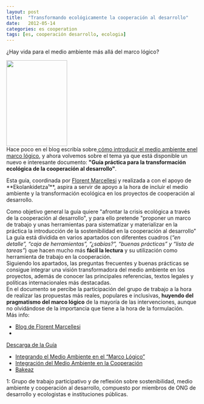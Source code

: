 ```yaml
---
layout: post
title:  "Transformando ecológicamente la cooperación al desarrollo"
date:   2012-05-14
categories: es cooperation
tags: [es, cooperación desarrollo, ecologia]
---
```

¿Hay vida para el medio ambiente más allá del marco lógico?

<a href="https://github.com/IzaroBlog/IzaroBlog.github.io/raw/main/_materials/Guiapracticatransformacionecologica.pdf"><img class="alignleft" src="http://florentmarcellesi.files.wordpress.com/2012/05/guia_practica_coop_eco_cast_portada-medium.jpg?w=604" alt="" width="160" height="226"></a>  
Hace poco en el blog escribía sobre<a title="Integrando el Medio Ambiente en el “Marco&nbsp;Lógico”" href="https://izaroblog.github.io/es/cooperation/2012/03/05/MAmarcologico.html" target="_blank"> cómo introducir el medio ambiente enel marco lógico</a>, y ahora volvemos sobre el tema ya que está disponible un nuevo e interesante documento: **"Guía práctica para la transformación ecológica de la cooperación al desarrollo"**.  
<p>Esta guía, coordinada por <a href="http://florentmarcellesi.wordpress.com/acerca-de/" target="_blank">Florent Marcellesi</a> y realizada a con el apoyo de **Ekolankidetza¹**, aspira a servir de apoyo a la hora de incluir el medio ambiente y la transformación ecológica en los proyectos de cooperación al desarrollo.  

Como&nbsp;objetivo general la guía quiere "afrontar la crisis ecológica a través de la cooperación al desarrollo", y para ello pretende "proponer un marco de trabajo y unas herramientas para sistematizar y materializar en la práctica la introducción de la sostenibilidad en la cooperación al desarrollo"
La guía está dividida en varios apartados con diferentes cuadros (*“en detalle”, “caja de herramientas”, “¿sabías?”, “buenas prácticas” y “lista de tareas”*) que hacen mucho más **fácil la lectura** y su utilización como herramienta de trabajo en la cooperación.   
Siguiendo los apartados, las preguntas frecuentes y buenas prácticas se consigue integrar una visión transformadora del medio ambiente en los proyectos, además de conocer las principales referencias, textos legales y políticas internacionales más destacadas.   
En el documento se percibe la participación del grupo de trabajo a la hora de realizar las propuestas más reales, populares e inclusivas, **huyendo del pragmatismo del marco lógico** de la mayoría de las intervenciones, aunque no olvidándose de la importancia que tiene a la hora de la formulación.  
Más info:  
- <a href="http://florentmarcellesi.wordpress.com/2012/05/14/guia-practica-para-la-transformacion-ecologica-de-la-cooperacion-al-desarrollo/" target="_blank">Blog de Florent Marcellesi</a>
- <a href="https://github.com/IzaroBlog/IzaroBlog.github.io/raw/main/_materials/Guiapracticatransformacionecologica.pdf">
Descarga de la Guía</a>
- <a href="https://izaroblog.github.io/es/cooperation/2012/03/05/MAmarcologico.html" target="_blank">Integrando el Medio Ambiente en el “Marco Lógico”</a>  
- <a href="http://izaroblog.com/2012/02/02/integracion-del-medio-ambiente-en-la-cooperacion/" target="_blank">Integración del Medio Ambiente en la Cooperación</a>  
- <a href="http://www.bakeaz.org/">Bakeaz</a>  

1: Grupo de trabajo participativo y de reflexión sobre sostenibilidad, medio ambiente y cooperación al desarrollo, compuesto por miembros de ONG de desarrollo y ecologistas e instituciones públicas.

